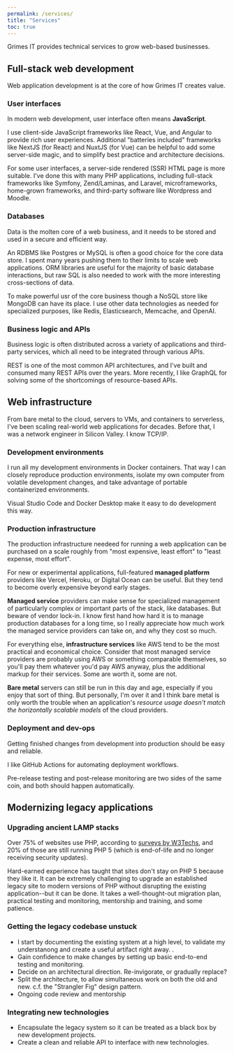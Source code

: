 ```yaml
---
permalink: /services/
title: "Services"
toc: true
---
```


Grimes IT provides technical services to grow web-based businesses.

## Full-stack web development

Web application development is at the core of how Grimes IT creates value.

### User interfaces

In modern web development, user interface often means **JavaScript**.

I use client-side JavaScript frameworks like React, Vue, and Angular to provide rich user experiences.
Additional "batteries included" frameworks like NextJS (for React) and NuxtJS (for Vue) can be helpful to add some server-side magic, and to simplify best practice and architecture decisions. 

For some user interfaces, a server-side rendered (SSR) HTML page is more suitable. I've done this with many PHP applications, including full-stack frameworks like Symfony, Zend/Laminas, and Laravel, microframeworks, home-grown frameworks, and third-party software like Wordpress and Moodle.

### Databases

Data is the molten core of a web business, and it needs to be stored and used in a secure and efficient way.

An RDBMS like Postgres or MySQL is often a good choice for the core data store.
I spent many years pushing them to their limits to scale web applications.
ORM libraries are useful for the majority of basic database interactions,
but raw SQL is also needed to work with the more interesting cross-sections of data.

To make powerful usr of the core business 
though a NoSQL store like MongoDB can have its place.
I use other data technologies as needed for specialized purposes, like Redis, Elasticsearch, Memcache, and OpenAI.

### Business logic and APIs

Business logic is often distributed across a variety of applications and third-party services,
which all need to be integrated through various APIs.

REST is one of the most common API architectures, and I've built and consumed many REST APIs over the years.
More recently, I like GraphQL for solving some of the shortcomings of resource-based APIs.

## Web infrastructure

From bare metal to the cloud, servers to VMs, and containers to serverless, I've been scaling real-world web applications for decades. Before that, I was a network engineer in Silicon Valley. I know TCP/IP.

### Development environments

I run all my development environments in Docker containers.
That way I can closely reproduce production environments,
isolate my own computer from volatile development changes,
and take advantage of portable containerized environments.

Visual Studio Code and Docker Desktop make it easy to do development this way.

### Production infrastructure

The production infrastructure needeed for running a web application can be purchased on a scale roughly from "most expensive, least effort" to "least expense, most effort". 

For new or experimental applications, full-featured **managed platform** providers like Vercel, Heroku, or Digital Ocean can be useful.
But they tend to become overly expensive beyond early stages.

**Managed service** providers can make sense for specialized management of particularly complex or important parts of the stack, like databases. But beware of vendor lock-in.
I know first hand how hard it is to manage production databases for a long time,
so I really appreciate how much work the managed service providers can take on, 
and why they cost so much.

For everything else, **infrastructure services** like AWS tend to be the most practical and economical choice.
Consider that most managed service providers are probably using AWS or something comparable themselves,
so you'll pay them whatever you'd pay AWS anyway,
plus the additional markup for their services.
Some are worth it,
some are not.

**Bare metal** servers can still be run in this day and age,
especially if you enjoy that sort of thing. 
But personally, I'm over it and I think bare metal is
only worth the trouble when an application's *resource usage doesn't match the horizontally scalable models* of the cloud providers.

### Deployment and dev-ops

Getting finished changes from development into production should be easy and reliable.

I like GitHub Actions for automating deployment workflows.

Pre-release testing and post-release monitoring are two sides of the same coin,
and both should happen automatically. 

## Modernizing legacy applications

### Upgrading ancient LAMP stacks

Over 75% of websites use PHP, according to [surveys by W3Techs](https://w3techs.com/technologies/details/pl-php),
and 20% of those are still running PHP 5 (which is end-of-life and no longer receiving security updates).

Hard-earned experience has taught that sites don't stay on PHP 5 because they like it. 
It can be extremely challenging to upgrade an established legacy site to modern versions of PHP without disrupting the existing application--but it can be done. It takes a well-thought-out migration plan, 
practical testing and monitoring, mentorship and training, and some patience.

### Getting the legacy codebase unstuck

- I start by documenting the existing system at a high level,
to validate my understanong and create a useful artifact right away.  .
- Gain confidence to make changes by setting up basic end-to-end testing and monitoring.
- Decide on an architectural direction. Re-invigorate, or gradually replace?
- Split the architecture, to allow simultaneous work on both the old and new. c.f. the "Strangler Fig" design pattern.
- Ongoing code review and mentorship

### Integrating new technologies

- Encapsulate the legacy system so it can be treated as a black box by new development projects.
- Create a clean and reliable API to interface with new technologies. 



